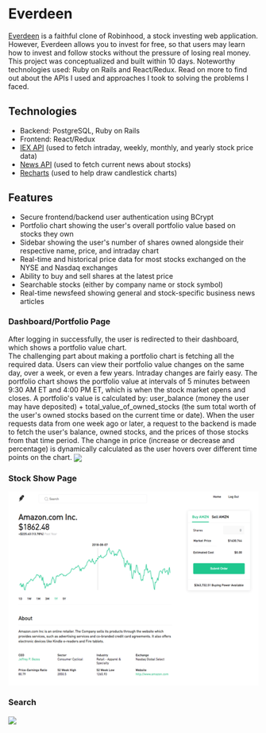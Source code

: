 # Everdeen
[Everdeen](https://everdeen-app.herokuapp.com/#/) is a faithful clone of Robinhood, a stock investing web application. However, Everdeen allows you to invest for free, so that users may learn how to invest and follow stocks without the pressure of losing real money. This project was conceptualized and built within 10 days. Noteworthy technologies used: Ruby on Rails and React/Redux. Read on more to find out about the APIs I used and approaches I took to solving the problems I faced.

## Technologies
* Backend: PostgreSQL, Ruby on Rails
* Frontend: React/Redux
* [IEX API](https://iextrading.com) (used to fetch intraday, weekly, monthly, and yearly stock price data)
* [News API](https://newsapi.org/) (used to fetch current news about stocks)
* [Recharts](http://recharts.org/en-US/) (used to help draw candlestick charts)

## Features
* Secure frontend/backend user authentication using BCrypt
* Portfolio chart showing the user's overall portfolio value based on stocks they own
* Sidebar showing the user's number of shares owned alongside their respective name, price, and intraday chart
* Real-time and historical price data for most stocks exchanged on the NYSE and Nasdaq exchanges
* Ability to buy and sell shares at the latest price
* Searchable stocks (either by company name or stock symbol)
* Real-time newsfeed showing general and stock-specific business news articles

### Dashboard/Portfolio Page
After logging in successfully, the user is redirected to their dashboard, which shows a portfolio value chart.<br/>
The challenging part about making a portfolio chart is fetching all the required data. Users can view their portfolio value changes on the same day, over a week, or even a few years. Intraday changes are fairly easy. The portfolio chart shows the portfolio value at intervals of 5 minutes between 9:30 AM ET and 4:00 PM ET, which is when the stock market opens and closes. A portfolio's value is calculated by: user_balance (money the user may have deposited) + total_value_of_owned_stocks (the sum total worth of the user's owned stocks based on the current time or date). When the user requests data from one week ago or later, a request to the backend is made to fetch the user's balance, owned stocks, and the prices of those stocks from that time period. The change in price (increase or decrease and percentage) is dynamically calculated as the user hovers over different time points on the chart.
<img src="./app/assets/images/dashboard.gif" align="center" />

### Stock Show Page
<img src="./app/assets/images/stock_show.png" align="center" />

### Search
<img src="./app/assets/images/search.gif" align="center" />
